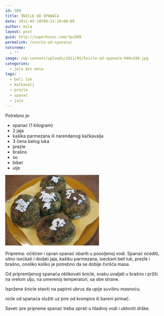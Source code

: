 ```yaml
---
id: 509
title: ŠNICLE OD SPANAĆA
date: 2011-05-10T09:23:16+00:00
author: mila
layout: post
guid: http://superkuvar.com/?p=509
permalink: /snicle-od-spanaca/
totvreme:
  - ""
image: /wp-content/uploads/2011/05/Šnicle-od-spanaća-940x198.jpg
categories:
  - jela bez mesa
tags:
  - beli luk
  - kačkavalj
  - prezle
  - spanać
  - jaja
---
```

Potrebno je:

  * spanać (1 kilogram)
  * 2 jaja
  * kašika parmezana ili narendanog kačkavalja
  * 3 čena belog luka
  * prezle
  * brašno
  * so
  * biber
  * ulje

<img class="alignnone size-medium wp-image-2850" title="Šnicle od spanaća" src="/wp-content/uploads/2011/05/%C5%A0nicle-od-spanaća-300x225.jpg" alt="" width="300" height="225" /> 

Priprema: očišćen i opran spanać obariti u posoljenoj vodi. Spanać ocediti, sitno iseckati i dodati jaja, kašiku parmezana, iseckani beli luk, prezle i brašno, onoliko koliko je potrebno da se dobije čvršća masa.

Od pripremljenog spanaća oblikovati šnicle, svaku uvaljati u brašno i pržiti na vrelom ulju, na umerenoj temperaturi, sa obe strane.

Ispržene šnicle staviti na papirni ubrus da upije suvišnu masnoću.

 nicle od spanaća služiti uz pire od krompira ili bareni pirinač.

Savet: pre pripreme spanać treba oprati u hladnoj vodi i ukloniti drške.